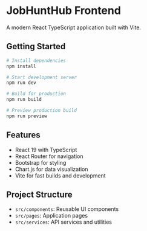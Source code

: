# JobHuntHub Frontend

A modern React TypeScript application built with Vite.

## Getting Started

```bash
# Install dependencies
npm install

# Start development server
npm run dev

# Build for production
npm run build

# Preview production build
npm run preview
```

## Features

- React 19 with TypeScript
- React Router for navigation
- Bootstrap for styling
- Chart.js for data visualization
- Vite for fast builds and development

## Project Structure

- `src/components`: Reusable UI components
- `src/pages`: Application pages
- `src/services`: API services and utilities

